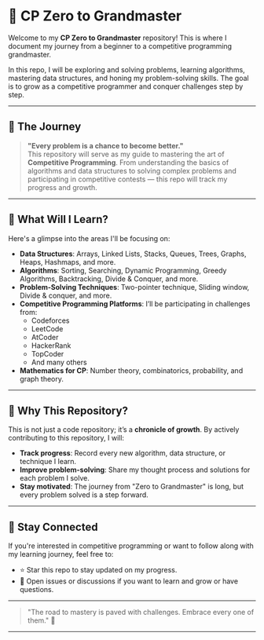# 🎯 CP Zero to Grandmaster

Welcome to my **CP Zero to Grandmaster** repository! This is where I document my journey from a beginner to a competitive programming grandmaster.

In this repo, I will be exploring and solving problems, learning algorithms, mastering data structures, and honing my problem-solving skills. The goal is to grow as a competitive programmer and conquer challenges step by step.

---

## 🚀 The Journey

> **"Every problem is a chance to become better."**  
This repository will serve as my guide to mastering the art of **Competitive Programming**. From understanding the basics of algorithms and data structures to solving complex problems and participating in competitive contests — this repo will track my progress and growth.

---

## 🔧 What Will I Learn?

Here's a glimpse into the areas I'll be focusing on:

- **Data Structures**: Arrays, Linked Lists, Stacks, Queues, Trees, Graphs, Heaps, Hashmaps, and more.
- **Algorithms**: Sorting, Searching, Dynamic Programming, Greedy Algorithms, Backtracking, Divide & Conquer, and more.
- **Problem-Solving Techniques**: Two-pointer technique, Sliding window, Divide & conquer, and more.
- **Competitive Programming Platforms**: I’ll be participating in challenges from:
  - Codeforces
  - LeetCode
  - AtCoder
  - HackerRank
  - TopCoder
  - And many others
- **Mathematics for CP**: Number theory, combinatorics, probability, and graph theory.

---

## 🧠 Why This Repository?

This is not just a code repository; it’s a **chronicle of growth**. By actively contributing to this repository, I will:

- **Track progress**: Record every new algorithm, data structure, or technique I learn.
- **Improve problem-solving**: Share my thought process and solutions for each problem I solve.
- **Stay motivated**: The journey from "Zero to Grandmaster" is long, but every problem solved is a step forward.

---

## 🔗 Stay Connected

If you're interested in competitive programming or want to follow along with my learning journey, feel free to:

- ⭐ Star this repo to stay updated on my progress.
- 💬 Open issues or discussions if you want to learn and grow or have questions.

---

> "The road to mastery is paved with challenges. Embrace every one of them." 💪

---

